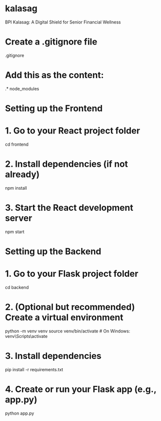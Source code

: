 # kalasag
BPI Kalasag: A Digital Shield for Senior Financial Wellness

# Create a .gitignore file
.gitignore 
# Add this as the content:
.*
node_modules


# Setting up the Frontend
# 1. Go to your React project folder
cd frontend

# 2. Install dependencies (if not already)
npm install

# 3. Start the React development server
npm start


# Setting up the Backend
# 1. Go to your Flask project folder
cd backend

# 2. (Optional but recommended) Create a virtual environment
python -m venv venv
source venv/bin/activate  # On Windows: venv\Scripts\activate

# 3. Install dependencies
pip install -r requirements.txt

# 4. Create or run your Flask app (e.g., app.py)
python app.py
